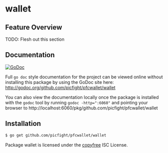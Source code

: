 wallet
======

## Feature Overview

TODO: Flesh out this section

## Documentation

[![GoDoc](https://godoc.org/github.com/picfight/pfcwallet/wallet?status.png)](http://godoc.org/github.com/picfight/pfcwallet/wallet)

Full `go doc` style documentation for the project can be viewed online without
installing this package by using the GoDoc site here:
http://godoc.org/github.com/picfight/pfcwallet/wallet

You can also view the documentation locally once the package is installed with
the `godoc` tool by running `godoc -http=":6060"` and pointing your browser to
http://localhost:6060/pkg/github.com/picfight/pfcwallet/wallet

## Installation

```bash
$ go get github.com/picfight/pfcwallet/wallet
```

Package wallet is licensed under the [copyfree](http://copyfree.org) ISC
License.

